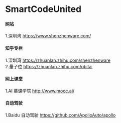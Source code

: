 # SmartCodeUnited

#### 网站

1.深圳湾 https://www.shenzhenware.com/

#### 知乎专栏

1.深圳湾 https://zhuanlan.zhihu.com/shenzhenware  
2.量子位 https://zhuanlan.zhihu.com/qbitai

#### 网上课堂

1.AI 慕课学院 http://www.mooc.ai/

#### 自动驾驶

1.Baidu 自动驾驶 https://github.com/ApolloAuto/apollo





